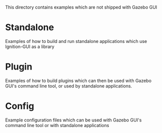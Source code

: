 This directory contains examples which are not shipped with Gazebo GUI

# Standalone

Examples of how to build and run standalone applications which use
Ignition-GUI as a library

# Plugin

Examples of how to build plugins which can then be used with Gazebo GUI's
command line tool, or used by standalone applications.

# Config

Example configuration files which can be used with Gazebo GUI's command
line tool or with standalone applications


